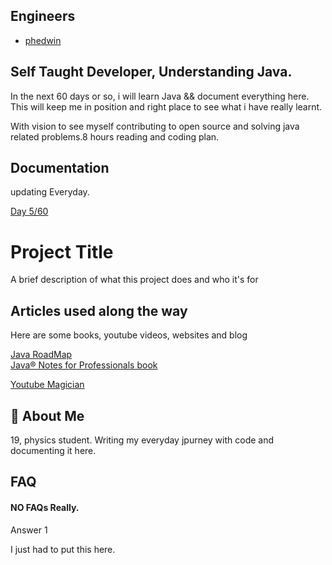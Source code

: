 
## Engineers

- [phedwin](https://www.github.com/phedwin)


## Self Taught Developer, Understanding Java.

In the next 60 days or so, i will learn Java && document everything here. This will keep me in position and right place to see what i have really learnt.

With vision to see myself contributing to open source and solving java related problems.8 hours reading and coding plan.

## Documentation
updating Everyday.

[Day 5/60](https://github.com/phedwin/Java)


# Project Title

A brief description of what this project does and who it's for


## Articles used along the way

Here are some books, youtube videos, websites and blog

[Java RoadMap](https://roadmap.sh/java)   
[Java® Notes for Professionals book ](https://books.goalkicker.com/JavaBook/) 


[Youtube Magician](https://www.youtube.com/@KunalKushwaha)  




## 🚀 About Me
19,  physics student. Writing my everyday jpurney with code and documenting it here.


## FAQ

#### NO FAQs Really.
Answer 1

I just had to put this here.

